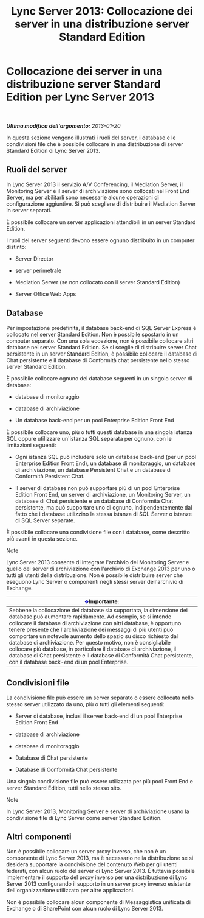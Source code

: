 ﻿---
title: 'Lync Server 2013: Collocazione dei server in una distribuzione server Standard Edition'
TOCTitle: Collocazione dei server in una distribuzione server Standard Edition
ms:assetid: 0763ffab-4fd6-463a-8e62-d97876b376d3
ms:mtpsurl: https://technet.microsoft.com/it-it/library/Gg398131(v=OCS.15)
ms:contentKeyID: 49299577
ms.date: 08/24/2015
mtps_version: v=OCS.15
ms.translationtype: HT
---

# Collocazione dei server in una distribuzione server Standard Edition per Lync Server 2013

 

_**Ultima modifica dell'argomento:** 2013-01-20_

In questa sezione vengono illustrati i ruoli del server, i database e le condivisioni file che è possibile collocare in una distribuzione di server Standard Edition di Lync Server 2013.

## Ruoli del server

In Lync Server 2013 il servizio A/V Conferencing, il Mediation Server, il Monitoring Server e il server di archiviazione sono collocati nel Front End Server, ma per abilitarli sono necessarie alcune operazioni di configurazione aggiuntive. Si può scegliere di distribuire il Mediation Server in server separati.

È possibile collocare un server applicazioni attendibili in un server Standard Edition.

I ruoli del server seguenti devono essere ognuno distribuito in un computer distinto:

  - Server Director

  - server perimetrale

  - Mediation Server (se non collocato con il server Standard Edition)

  - Server Office Web Apps

## Database

Per impostazione predefinita, il database back-end di SQL Server Express è collocato nel server Standard Edition. Non è possibile spostarlo in un computer separato. Con una sola eccezione, non è possibile collocare altri database nel server Standard Edition. Se si sceglie di distribuire server Chat persistente in un server Standard Edition, è possibile collocare il database di Chat persistente e il database di Conformità chat persistente nello stesso server Standard Edition.

È possibile collocare ognuno dei database seguenti in un singolo server di database:

  - database di monitoraggio

  - database di archiviazione

  - Un database back-end per un pool Enterprise Edition Front End

È possibile collocare uno, più o tutti questi database in una singola istanza SQL oppure utilizzare un'istanza SQL separata per ognuno, con le limitazioni seguenti:

  - Ogni istanza SQL può includere solo un database back-end (per un pool Enterprise Edition Front End), un database di monitoraggio, un database di archiviazione, un database Persistent Chat e un database di Conformità Persistent Chat.

  - Il server di database non può supportare più di un pool Enterprise Edition Front End, un server di archiviazione, un Monitoring Server, un database di Chat persistente e un database di Conformità Chat persistente, ma può supportare uno di ognuno, indipendentemente dal fatto che i database utilizzino la stessa istanza di SQL Server o istanze di SQL Server separate.

È possibile collocare una condivisione file con i database, come descritto più avanti in questa sezione.


> [!NOTE]
> Lync Server 2013 consente di integrare l'archivio del Monitoring Server e quello del server di archiviazione con l'archivio di Exchange 2013 per uno o tutti gli utenti della distribuzione. Non è possibile distribuire server che eseguono Lync Server o componenti negli stessi server dell'archivio di Exchange.



<table>
<thead>
<tr class="header">
<th><img src="images/Gg412908.important(OCS.15).gif" title="important" alt="important" />Importante:</th>
</tr>
</thead>
<tbody>
<tr class="odd">
<td>Sebbene la collocazione dei database sia supportata, la dimensione dei database può aumentare rapidamente. Ad esempio, se si intende collocare il database di archiviazione con altri database, è opportuno tenere presente che l'archiviazione dei messaggi di più utenti può comportare un notevole aumento dello spazio su disco richiesto dal database di archiviazione. Per questo motivo, non è consigliabile collocare più database, in particolare il database di archiviazione, il database di Chat persistente e il database di Conformità Chat persistente, con il database back-end di un pool Enterprise.</td>
</tr>
</tbody>
</table>


## Condivisioni file

La condivisione file può essere un server separato o essere collocata nello stesso server utilizzato da uno, più o tutti gli elementi seguenti:

  - Server di database, inclusi il server back-end di un pool Enterprise Edition Front End

  - database di archiviazione

  - database di monitoraggio

  - Database di Chat persistente

  - Database di Conformità Chat persistente

Una singola condivisione file può essere utilizzata per più pool Front End e server Standard Edition, tutti nello stesso sito.


> [!NOTE]
> In Lync Server 2013, Monitoring Server e server di archiviazione usano la condivisione file di Lync Server come server Standard Edition.



## Altri componenti

Non è possibile collocare un server proxy inverso, che non è un componente di Lync Server 2013, ma è necessario nella distribuzione se si desidera supportare la condivisione del contenuto Web per gli utenti federati, con alcun ruolo del server di Lync Server 2013. È tuttavia possibile implementare il supporto del proxy inverso per una distribuzione di Lync Server 2013 configurando il supporto in un server proxy inverso esistente dell'organizzazione utilizzato per altre applicazioni.

Non è possibile collocare alcun componente di Messaggistica unificata di Exchange o di SharePoint con alcun ruolo di Lync Server 2013.

